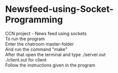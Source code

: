 # Newsfeed-using-Socket-Programming
CCN project - News feed using sockets <br> 
To run the program <br>
Enter the chatroom master-folder <br>
And run the command "make" <br>
After that open the terminal and type ./server.out  
./client.out for client <br>
Follow the instructions given in the program 
